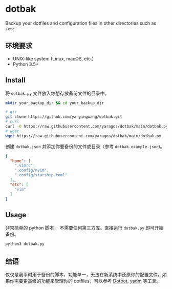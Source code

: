 # dotbak

Backup your dotfiles and configuration files in other directories such as `/etc`.

## 环境要求

- UNIX-like system (Linux, macOS, etc.)
- Python 3.5+

## Install

将 `dotbak.py` 文件放入你想存放备份文件的目录中。

```bash
mkdir your_backup_dir && cd your_backup_dir

# git
git clone https://github.com/yanyingwang/dotbak.git
# curl
curl -O https://raw.githubusercontent.com/yaragos/dotbak/main/dotbak.py
# wget
wget https://raw.githubusercontent.com/yaragos/dotbak/main/dotbak.py
```

创建 `dotbak.json` 并添加你要备份的文件或目录（参考 `dotbak.example.json`)。

```json
{
  "home": [
    ".vimrc",
    ".config/nvim",
    ".config/starship.toml"
  ],
  "etc": [
    "vim"
  ]
}
```

## Usage

非常简单的 python 脚本， 不需要任何第三方库。直接运行 `dotbak.py` 即可开始备份。

```bash
python3 dotbak.py
```

## 结语

仅仅是我平时用于备份的脚本，功能单一，无法在新系统中还原你的配置文件。如果你需要更高级的功能来管理你的 dotfiles，可以参考 [Dotbot](https://github.com/anishathalye/dotbot), [yadm](https://github.com/TheLocehiliosan/yadm) 等工具。

